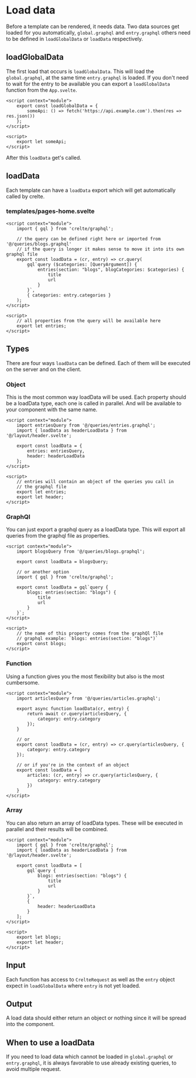 # Load data

Before a template can be rendered, it needs data. Two data sources get loaded for you automatically, `global.graphql` and `entry.graphql` others need to be defined in `loadGlobalData` or `loadData` respectively.

## loadGlobalData

The first load that occurs is `loadGlobalData`. This will load the `global.graphql`, at the same time `entry.graphql` is loaded. If you don't need to wait for the entry to be available you can export a `loadGlobalData` function from the `App.svelte`.

```svelte
<script context="module">
	export const loadGlobalData = {
		someApi: () => fetch('https://api.example.com').then(res => res.json())
	};
</script>

<script>
	export let someApi;
</script>
```

After this `loadData` get's called.

## loadData

Each template can have a `loadData` export which will get automatically called by crelte.

### templates/pages-home.svelte

```svelte
<script context="module">
	import { gql } from 'crelte/graphql';

	// the query can be defined right here or imported from '@/queries/blogs.graphql'
	// if the query is longer it makes sense to move it into its own graphql file
	export const loadData = (cr, entry) => cr.query(
		gql`query ($categories: [QueryArgument]) {
			entries(section: "blogs", blogCategories: $categories) {
				title
				url
			}
		}`,
		{ categories: entry.categories }
	);
</script>

<script>
	// all properties from the query will be available here
	export let entries;
</script>
```

## Types

There are four ways `loadData` can be defined. Each of them will be executed on the server and on the client.

### Object

This is the most common way loadData will be used.
Each property should be a loadData type, each one is called in parallel.
And will be available to your component with the same name.

```svelte
<script context="module">
	import entriesQuery from '@/queries/entries.graphql';
	import { loadData as headerLoadData } from '@/layout/header.svelte';

	export const loadData = {
		entries: entriesQuery,
		header: headerLoadData
	};
</script>

<script>
	// entries will contain an object of the queries you call in
	// the graphql file
	export let entries;
	export let header;
</script>
```

### GraphQl

You can just export a graphql query as a loadData type.
This will export all queries from the graphql file as properties.

```svelte
<script context="module">
	import blogsQuery from '@/queries/blogs.graphql';

	export const loadData = blogsQuery;

	// or another option
	import { gql } from 'crelte/graphql';

	export const loadData = gql`query {
		blogs: entries(section: "blogs") {
			title
			url
		}
	}`;
</script>

<script>
	// the name of this property comes from the graphQl file
	// graphql example: `blogs: entries(section: "blogs")`
	export const blogs;
</script>
```

### Function

Using a function gives you the most flexibility but also is the
most cumbersome.

```svelte
<script context="module">
	import articlesQuery from '@/queries/articles.graphql';

	export async function loadData(cr, entry) {
		return await cr.query(articlesQuery, {
			category: entry.category
		});
	}

	// or
	export const loadData = (cr, entry) => cr.query(articlesQuery, {
		category: entry.category
	});

	// or if you're in the context of an object
	export const loadData = {
		articles: (cr, entry) => cr.query(articlesQuery, {
			category: entry.category
		})
	}
</script>
```

### Array

You can also return an array of loadData types. These will be executed
in parallel and their results will be combined.

```svelte
<script context="module">
	import { gql } from 'crelte/graphql';
	import { loadData as headerLoadData } from '@/layout/header.svelte';

	export const loadData = [
		gql`query {
			blogs: entries(section: "blogs") {
				title
				url
			}
		}`,
		{
			header: headerLoadData
		}
	];
</script>

<script>
	export let blogs;
	export let header;
</script>
```

## Input

Each function has access to `CrelteRequest` as well as the `entry` object expect in `loadGlobalData` where `entry` is not yet loaded.

## Output

A load data should either return an object or nothing since it will be spread into the component.

## When to use a loadData

If you need to load data which cannot be loaded in `global.graphql` or `entry.graphql`, it is always favorable to use already existing queries, to avoid multiple request.
